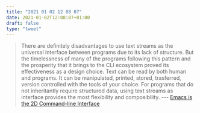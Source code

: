 ```yaml
---
title: "2021 01 02 12 08 07"
date: 2021-01-02T12:08:07+01:00
draft: false
type: "tweet"
---
```


> There are definitely disadvantages to use text streams as the universal interface between programs due to its lack of structure. But the timelessness of many of the programs following this pattern and the prosperity that it brings to the CLI ecosystem proved its effectiveness as a design choice. Text can be read by both human and programs. It can be manipulated, printed, stored, trasferred, version controlled with the tools of your choice. For programs that do not inheritantly require structured data, using text streams as interface provides the most flexibility and composibility. --- [Emacs is the 2D Command-line Interface](http://hongchao.me/hongchao.me/cli-and-emacs/)
